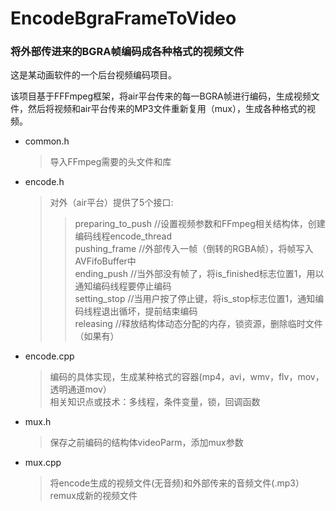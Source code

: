 # EncodeBgraFrameToVideo
### 将外部传进来的BGRA帧编码成各种格式的视频文件

这是某动画软件的一个后台视频编码项目。

该项目基于FFFmpeg框架，将air平台传来的每一BGRA帧进行编码，生成视频文件，然后将视频和air平台传来的MP3文件重新复用（mux），生成各种格式的视频。

* common.h  
  > 导入FFmpeg需要的头文件和库

* encode.h    
  > 对外（air平台）提供了5个接口:    
  >> preparing_to_push //设置视频参数和FFmpeg相关结构体，创建编码线程encode_thread  
  >> pushing_frame     //外部传入一帧（倒转的RGBA帧），将帧写入AVFifoBuffer中  
  >> ending_push       //当外部没有帧了，将is_finished标志位置1，用以通知编码线程要停止编码    
  >> setting_stop      //当用户按了停止键，将is_stop标志位置1，通知编码线程退出循坏，提前结束编码  
  >> releasing         //释放结构体动态分配的内存，锁资源，删除临时文件（如果有）  

* encode.cpp    
  > 编码的具体实现，生成某种格式的容器(mp4，avi，wmv，flv，mov，透明通道mov）  
  > 相关知识点或技术：多线程，条件变量，锁，回调函数    

* mux.h   
  > 保存之前编码的结构体videoParm，添加mux参数     
  
* mux.cpp   
  > 将encode生成的视频文件(无音频)和外部传来的音频文件(.mp3）remux成新的视频文件
